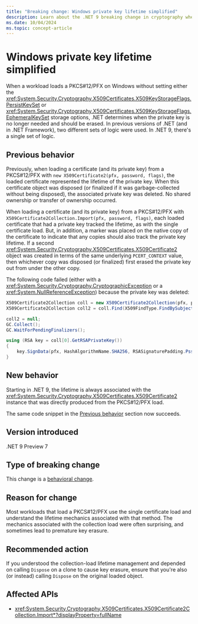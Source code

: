 ```yaml
---
title: "Breaking change: Windows private key lifetime simplified"
description: Learn about the .NET 9 breaking change in cryptography where the lifetime of a Windows private key has been simplified.
ms.date: 10/04/2024
ms.topic: concept-article
---
```

# Windows private key lifetime simplified

When a workload loads a PKCS#12/PFX on Windows without setting either the <xref:System.Security.Cryptography.X509Certificates.X509KeyStorageFlags.PersistKeySet> or <xref:System.Security.Cryptography.X509Certificates.X509KeyStorageFlags.EphemeralKeySet> storage options, .NET determines when the private key is no longer needed and should be erased. In previous versions of .NET (and in .NET Framework), two different sets of logic were used. In .NET 9, there's a single set of logic.

## Previous behavior

Previously, when loading a certificate (and its private key) from a PKCS#12/PFX with `new X509Certificate2(pfx, password, flags)`, the loaded certificate represented the lifetime of the private key. When this certificate object was disposed (or finalized if it was garbage-collected without being disposed), the associated private key was deleted. No shared ownership or transfer of ownership occurred.

When loading a certificate (and its private key) from a PKCS#12/PFX with `X509Certificate2Collection.Import(pfx, password, flags)`, each loaded certificate that had a private key tracked the lifetime, as with the single certificate load. But, in addition, a marker was placed on the native copy of the certificate to indicate that any copies should also track the private key lifetime. If a second <xref:System.Security.Cryptography.X509Certificates.X509Certificate2> object was created in terms of the same underlying `PCERT_CONTEXT` value, then whichever copy was disposed (or finalized) first erased the private key out from under the other copy.

The following code failed (either with a <xref:System.Security.Cryptography.CryptographicException> or a <xref:System.NullReferenceException>) because the private key was deleted:

```csharp
X509Certificate2Collection coll = new X509Certificate2Collection(pfx, password, X509KeyStorageFlags.DefaultKeySet);
X509Certificate2Collection coll2 = coll.Find(X509FindType.FindBySubjectName, "", false);

coll2 = null;
GC.Collect();
GC.WaitForPendingFinalizers();

using (RSA key = coll[0].GetRSAPrivateKey())
{
    key.SignData(pfx, HashAlgorithmName.SHA256, RSASignaturePadding.Pss);
}
```

## New behavior

Starting in .NET 9, the lifetime is always associated with the <xref:System.Security.Cryptography.X509Certificates.X509Certificate2> instance that was directly produced from the PKCS#12/PFX load.

The same code snippet in the [Previous behavior](#previous-behavior) section now succeeds.

## Version introduced

.NET 9 Preview 7

## Type of breaking change

This change is a [behavioral change](../../categories.md#behavioral-change).

## Reason for change

Most workloads that load a PKCS#12/PFX use the single certificate load and understand the lifetime mechanics associated with that method. The mechanics associated with the collection load were often surprising, and sometimes lead to premature key erasure.

## Recommended action

If you understood the collection-load lifetime management and depended on calling `Dispose` on a clone to cause key erasure, ensure that you're also (or instead) calling `Dispose` on the original loaded object.

## Affected APIs

- <xref:System.Security.Cryptography.X509Certificates.X509Certificate2Collection.Import*?displayProperty=fullName>
